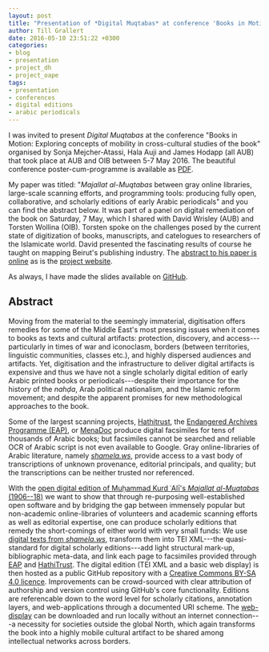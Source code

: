 ```yaml
---
layout: post
title: "Presentation of *Digital Muqtabas* at conference 'Books in Motion' in Beirut"
author: Till Grallert
date: 2016-05-10 23:51:22 +0300
categories:
- blog
- presentation
- project_dh
- project_oape
tags:
- presentation
- conferences
- digital editions
- arabic periodicals
---
```


I was invited to present *Digital Muqtabas* at the conference "Books in Motion: Exploring concepts of mobility in cross-cultural studies of the book" organised by Sonja Mejcher-Atassi, Hala Auji and James Hodapp (all AUB) that took place at AUB and OIB between 5-7 May 2016. The beautiful conference poster-cum-programme is available as [PDF](http://www.aub.edu.lb/fas/english/Documents/BOOKSinMOTION.pdf).


My paper was titled: "*Majallat al-Muqtabas* between gray online libraries, large-scale scanning efforts, and programming tools: producing fully open, collaborative, and scholarly editions of early Arabic periodicals" and you can find the abstract below. It was part of a panel on digital remediation of the book on Saturday, 7 May, which I shared with David Wrisley (AUB) and Torsten Wollina (OIB). Torsten spoke on the challenges posed by the current state of digitization of books, manuscripts, and catelogues to researchers of the Islamicate world. David presented the fascinating results of course he taught on mapping Beirut's publishing industry. The [abstract to his paper is online](http://djwrisley.com/?p=307) as is the [project website](http://litmap.djwrisley.com/).

As always, I have made the slides available on [GitHub](https://tillgrallert.github.io/Slides/BIM2016).

## Abstract

Moving from the material to the seemingly immaterial, digitisation offers remedies for some of the Middle East's most pressing issues when it comes to books as texts and cultural artifacts: protection, discovery, and access---particularly in times of war and iconoclasm, borders (between territories, linguistic communities, classes etc.), and highly dispersed audiences and artifacts. Yet, digitisation and the infrastructure to deliver digital artifacts is expensive and thus we have not a single scholarly digital edition of early Arabic printed books or periodicals---despite their importance for the history of the *nahḍa*, Arab political nationalism, and the Islamic reform movement; and despite the apparent promises for new methodological approaches to the book.

Some of the largest scanning projects,  [Hathitrust](http://catalog.hathitrust.org/), the [Endangered Archives Programme (EAP)](http://eap.bl.uk/), or [MenaDoc](http://menadoc.bibliothek.uni-halle.de/) produce digital facsimiles for tens of thousands of Arabic books; but facsimiles cannot be searched and reliable OCR of Arabic script is not even available to Google. Gray online-libraries of Arabic literature, namely [*shamela.ws*](http://shamela.ws/), provide access to a vast body of transcriptions of unknown provenance, editorial principals, and quality; but the transcriptions can be neither trusted nor referenced.

With the [open digital edition of Muḥammad Kurd ʿAlī's *Majallat al-Muqtabas* (1906--18)](https://github.com/openarabicpe/journal_al-muqtabas 'current state of the project') we want to show that through re-purposing well-established open software and by bridging the gap between immensely popular but non-academic online-libraries of volunteers and academic scanning efforts as well as editorial expertise, one can produce scholarly editions that remedy the short-comings of either world with very small funds: We use [digital texts from *shamela.ws*](http://shamela.ws/index.php/book/26523), transform them into TEI XML---the quasi-standard for digital scholarly editions---add light structural mark-up, bibliographic meta-data, and link each page to facsimiles provided through [EAP](http://eap.bl.uk/database/overview_project.a4d?projID=EAP119;r=63) and [HathiTrust](http://catalog.hathitrust.org/Record/100658549). The digital edition (TEI XML and a basic web display) is then hosted as a public GitHub repository with a [Creative Commons BY-SA 4.0 licence](http://creativecommons.org/licenses/by-sa/4.0/). Improvements  can be crowd-sourced with clear attribution of authorship and version control using  GitHub's core functionality. Editions are referencable down to the word level for scholarly citations, annotation layers, and web-applications through a documented URI scheme. The [web-display](https://tillgrallert.github.io/digital-muqtabas/xml/oclc_4770057679-i_60.TEIP5.xml)  can be downloaded and run locally without an internet connection---a necessity for societies outside the global North, which again transforms the book into a highly mobile cultural artifact to be shared among intellectual networks across borders.